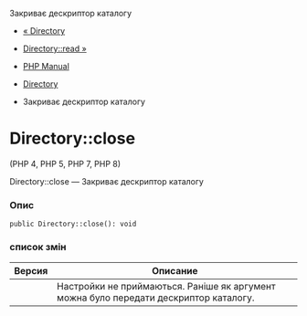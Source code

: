 Закриває дескриптор каталогу

-   [« Directory](class.directory.md)
    
-   [Directory::read »](directory.read.md)
    
-   [PHP Manual](index.md)
    
-   [Directory](class.directory.md)
    
-   Закриває дескриптор каталогу
    

# Directory::close

(PHP 4, PHP 5, PHP 7, PHP 8)

Directory::close — Закриває дескриптор каталогу

### Опис

```methodsynopsis
public Directory::close(): void
```

### список змін

| Версия | Описание |
| --- | --- |
|  | Настройки не приймаються. Раніше як аргумент можна було передати дескриптор каталогу. |